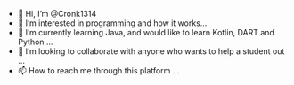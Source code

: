 - 👋 Hi, I’m @Cronk1314
- 👀 I’m interested in programming and how it works...
- 🌱 I’m currently learning Java, and would like to learn Kotlin, DART and Python ...
- 💞️ I’m looking to collaborate with anyone who wants to help a student out ...
- 📫 How to reach me through this platform ...

<!---
Cronk1314/Cronk1314 is a ✨ special ✨ repository because its `README.md` (this file) appears on your GitHub profile.
You can click the Preview link to take a look at your changes.
--->
